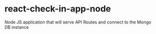 # react-check-in-app-node
Node JS application that will serve API Routes and connect to the Mongo DB instance
